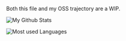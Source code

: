 Both this file and my OSS trajectory are a WIP.

![My Github Stats](https://gh-stats-git-main-yash-keswani.vercel.app/api?username=Yash-Keswani&show_icons=true&theme=tokyonight)

![Most used Languages](https://gh-stats-git-main-yash-keswani.vercel.app/api/top-langs/?username=Yash-Keswani&layout=compact&theme=tokyonight&hide=javascript,html)
